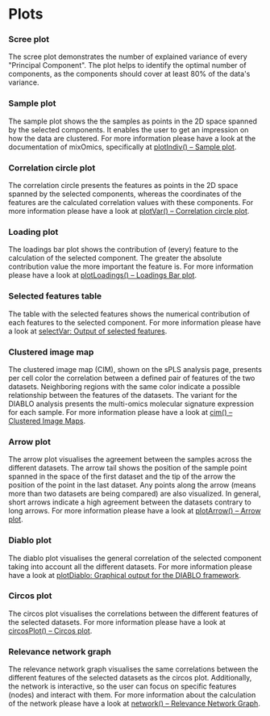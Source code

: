 # Plots

### Scree plot 
The scree plot demonstrates the number of explained variance of every "Principal Component". The plot helps to identify the optimal number of components, as the components should cover at least 80% of the data's variance.

### Sample plot
The sample plot shows the the samples as points in the 2D space spanned by the selected components. It enables the user to get an impression on how the data are clustered. For more information please have a look at the documentation of mixOmics, specifically at <a class='mixOmics-link' href="https://mixomics.org/graphics/plotindiv/" rel="noreferrer noopener" target="_blank">plotIndiv() – Sample plot</a>.

### Correlation circle plot
The correlation circle presents the features as points in the 2D space spanned by the selected components, whereas the coordinates of the features are the calculated correlation values with these components. For more information please have a look at <a class='mixOmics-link' href="https://mixomics.org/graphics/plotvar/" rel="noreferrer noopener" target="_blank">plotVar() – Correlation circle plot</a>.

### Loading plot 
The loadings bar plot shows the contribution of (every) feature to the calculation of the selected component. The greater the absolute contribution value the more important the feature is. For more information please have a look at <a class='mixOmics-link' href="https://mixomics.org/graphics/plotloadings/" rel="noreferrer noopener" target="_blank">plotLoadings() – Loadings Bar plot</a>.

### Selected features table
The table with the selected features shows the numerical contribution of each features to the selected component.
For more information please have a look at <a class='mixOmics-link' href="https://rdrr.io/cran/mixOmics/man/selectVar.html" rel="noreferrer noopener" target="_blank">selectVar: Output of selected features</a>.

### Clustered image map
The clustered image map (CIM), shown on the sPLS analysis page, presents per cell color the correlation between a defined pair of features of the two datasets. Neighboring regions with the same color indicate a possible relationship between the features of the datasets. The variant for the DIABLO analysis presents the multi-omics molecular signature expression for each sample. For more information please have a look at <a class='mixOmics-link' href="https://mixomics.org/graphics/cim/" rel="noreferrer noopener" target="_blank">cim() – Clustered Image Maps</a>.


### Arrow plot
The arrow plot visualises the agreement between the samples across the different datasets. The arrow tail shows the position of the sample point spanned in the space of the first dataset and the tip of the arrow the position of the point in the last dataset. Any points along the arrow (means more than two datasets are being compared) are also visualized. In general, short arrows indicate a high agreement between the datasets contrary to long arrows. For more information please have a look at <a class='mixOmics-link' href="https://mixomics.org/graphics/plotarrow-2/" rel="noreferrer noopener" target="_blank">plotArrow() – Arrow plot</a>.

### Diablo plot
The diablo plot visualises the general correlation of the selected component taking into account all the different datasets.
For more information please have a look at <a class='mixOmics-link' href="https://www.rdocumentation.org/packages/mixOmics/versions/6.3.2/topics/plotDiablo" rel="noreferrer noopener" target="_blank">plotDiablo: Graphical output for the DIABLO framework</a>. 

### Circos plot
The circos plot visualises the correlations between the different features of the selected datasets. For more information please have a look at <a class='mixOmics-link' href="https://mixomics.org/graphics/circos/" rel="noreferrer noopener" target="_blank">circosPlot() – Circos plot</a>. 

### Relevance network graph
The relevance network graph visualises the same correlations between the different features of the selected datasets as the circos plot. Additionally, the network is interactive, so the user can focus on specific features (nodes) and interact with them. For more information about the calculation of the network please have a look at <a class='mixOmics-link' href="https://mixomics.org/graphics/network/" rel="noreferrer noopener" target="_blank">network() – Relevance Network Graph</a>.


